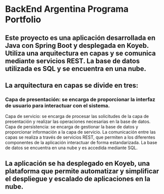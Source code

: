 # BackEnd Argentina Programa Portfolio


## Este proyecto es una aplicación desarrollada en Java con Spring Boot y desplegada en Koyeb. Utiliza una arquitectura en capas y se comunica mediante servicios REST. La base de datos utilizada es SQL y se encuentra en una nube.

## La arquitectura en capas se divide en tres:

### Capa de presentación: se encarga de proporcionar la interfaz de usuario para interactuar con el sistema.
Capa de servicio: se encarga de procesar las solicitudes de la capa de presentación y realizar las operaciones necesarias en la base de datos.
Capa de persistencia: se encarga de gestionar la base de datos y proporcionar información a la capa de servicio.
La comunicación entre las capas se realiza a través de servicios REST, que permiten a los diferentes componentes de la aplicación interactuar de forma estandarizada. La base de datos se encuentra en una nube y es accedida mediante SQL.

## La aplicación se ha desplegado en Koyeb, una plataforma que permite automatizar y simplificar el despliegue y escalado de aplicaciones en la nube.
